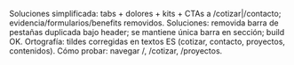 ﻿Soluciones simplificada: tabs + dolores + kits + CTAs a /cotizar|/contacto; evidencia/formularios/benefits removidos.
Soluciones: removida barra de pestañas duplicada bajo header; se mantiene única barra en sección; build OK.
Ortografía: tildes corregidas en textos ES (cotizar, contacto, proyectos, contenidos). Cómo probar: navegar /, /cotizar, /proyectos.
